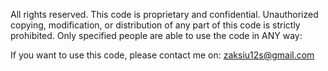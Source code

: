All rights reserved. This code is proprietary and confidential. Unauthorized copying, modification, or distribution of any part of this code is strictly prohibited.
Only specified people are able to use the code in ANY way:

If you want to use this code, please contact me on: zaksiu12s@gmail.com
